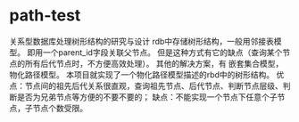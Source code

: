 # path-test
关系型数据库处理树形结构的研究与设计
rdb中存储树形结构，一般用邻接表模型。
即用一个parent_id字段关联父节点。
但是这种方式有它的缺点（查询某个节点的所有后代节点时，不方便高效处理）。
其他的解决方案，有 嵌套集合模型，物化路径模型。
本项目就实现了一个物化路径模型描述的rbd中的树形结构。
优点：节点间的祖先后代关系很直观，查询祖先节点、后代节点、判断节点层级、判断是否为兄弟节点等方便的不要不要的；
缺点：不能实现一个节点下任意个子节点，子节点个数受限。
